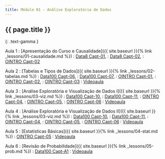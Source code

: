 ```yaml
---
title: Módulo 01 - Análise Exploratória de Dados
---
```


## {{ page.title }}
{: .text-gamma }

Aula 1
: [Apresentação do Curso e Causalidade]({{ site.baseurl }}{% link _lessons/01-causalidade.md %})
  : [Data8 Capt-01](https://www.inferentialthinking.com/chapters/01/what-is-data-science.html),
  : [Data8 Capt-02](https://www.inferentialthinking.com/chapters/02/causality-and-experiments.html),
  : [OINTRO Capt-02](https://openintro-ims.netlify.app/data-design.html)

Aula 2
: [Tabelas e Tipos de Dados]({{ site.baseurl }}{% link _lessons/02-tabelas.md %})
  : [Data100 Capt-06](https://www.textbook.ds100.org/ch/06/pandas_intro.html),
  : [Data100 Capt-07](https://www.textbook.ds100.org/ch/07/repr_intro.html),
  : [OINTRO Capt-01](https://openintro-ims.netlify.app/data-hello.html),
  : [OINTRO Capt-02](https://openintro-ims.netlify.app/data-design.html),
  : [OINTRO Capt-03](https://openintro-ims.netlify.app/data-applications.html)
: [Videoaula](https://www.youtube.com/playlist?list=PL4B0y0yqpKCK952UN4pch9XKHZ3WqpVeb)

Aula 3
: [Análise Exploratória e Visualização de Dados I]({{ site.baseurl }}{% link _lessons/03-viz.md %})
  : [Data100 Capt-10](https://www.textbook.ds100.org/ch/10/eda_intro.html),
  : [Data100 Capt-11](https://www.textbook.ds100.org/ch/11/viz_intro.html),
  : [OINTRO Capt-04](https://openintro-ims.netlify.app/explore-categorical.html),
  : [OINTRO Capt-05](https://openintro-ims.netlify.app/explore-numerical.html),
  : [OINTRO Capt-06](https://openintro-ims.netlify.app/explore-applications.html)
: [Videoaula](https://www.youtube.com/playlist?list=PL4B0y0yqpKCIZU1IrnrdeAMim8mj3pVe4)

Aula 4
: [Análise Exploratória e Visualização de Dados II]({{ site.baseurl }}{% link _lessons/03-viz.md %})
  : [Data100 Capt-10](https://www.textbook.ds100.org/ch/10/eda_intro.html),
  : [Data100 Capt-11](https://www.textbook.ds100.org/ch/11/viz_intro.html),
  : [OINTRO Capt-04](https://openintro-ims.netlify.app/explore-categorical.html),
  : [OINTRO Capt-05](https://openintro-ims.netlify.app/explore-numerical.html),
  : [OINTRO Capt-06](https://openintro-ims.netlify.app/explore-applications.html)
: [Videoaula](https://www.youtube.com/playlist?list=PL4B0y0yqpKCLj07qACbfwrXJf2_-F0oAq)

Aula 5
: [Estatísticas Básicas]({{ site.baseurl }}{% link _lessons/04-stat.md %})
  : [OINTRO Capt-05](https://openintro-ims.netlify.app/explore-numerical.html)
: [Videoaula](https://www.youtube.com/playlist?list=PL4B0y0yqpKCIlIfvBX2DchddE5sqieelH)

Aula 6
: [Revisão de Probabilidade]({{ site.baseurl }}{% link _lessons/05-prob.md %})
  : [Data100 Capt-A1](https://www.textbook.ds100.org/ch/a01/prob_review.html)
: [Videoaula](https://www.youtube.com/playlist?list=PL4B0y0yqpKCLRQi3cQ9FWDriusBFYBaU7)
